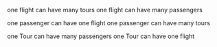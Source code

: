 one flight can have many tours
one flight can have many passengers

one passenger can have one flight
one passenger can have many tours

one Tour can have many passengers
one Tour can have one flight
